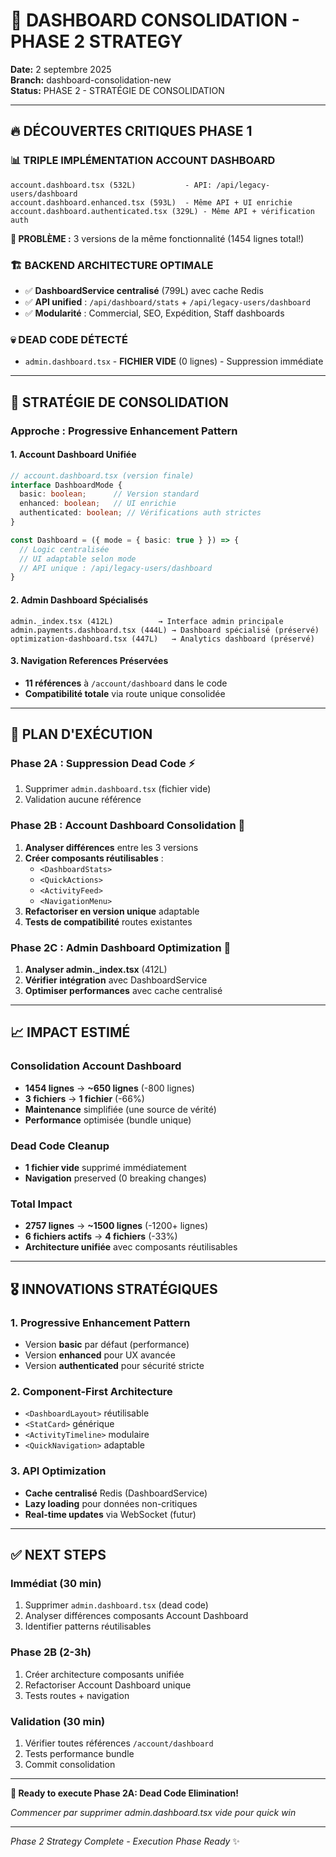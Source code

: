 # 🎯 DASHBOARD CONSOLIDATION - PHASE 2 STRATEGY

**Date:** 2 septembre 2025  
**Branch:** dashboard-consolidation-new  
**Status:** PHASE 2 - STRATÉGIE DE CONSOLIDATION  

---

## 🔥 DÉCOUVERTES CRITIQUES PHASE 1

### 📊 **TRIPLE IMPLÉMENTATION ACCOUNT DASHBOARD**
```
account.dashboard.tsx (532L)           - API: /api/legacy-users/dashboard
account.dashboard.enhanced.tsx (593L)  - Même API + UI enrichie  
account.dashboard.authenticated.tsx (329L) - Même API + vérification auth
```

**🚨 PROBLÈME :** 3 versions de la même fonctionnalité (1454 lignes total!)

### 🏗️ **BACKEND ARCHITECTURE OPTIMALE**
- ✅ **DashboardService centralisé** (799L) avec cache Redis
- ✅ **API unified** : `/api/dashboard/stats` + `/api/legacy-users/dashboard`
- ✅ **Modularité** : Commercial, SEO, Expédition, Staff dashboards

### 💀 **DEAD CODE DÉTECTÉ**
- `admin.dashboard.tsx` - **FICHIER VIDE** (0 lignes) - Suppression immédiate

---

## 🎯 STRATÉGIE DE CONSOLIDATION

### **Approche : Progressive Enhancement Pattern**

#### **1. Account Dashboard Unifiée** 
```typescript
// account.dashboard.tsx (version finale)
interface DashboardMode {
  basic: boolean;      // Version standard
  enhanced: boolean;   // UI enrichie
  authenticated: boolean; // Vérifications auth strictes
}

const Dashboard = ({ mode = { basic: true } }) => {
  // Logic centralisée
  // UI adaptable selon mode
  // API unique : /api/legacy-users/dashboard
}
```

#### **2. Admin Dashboard Spécialisés**
```
admin._index.tsx (412L)          → Interface admin principale
admin.payments.dashboard.tsx (444L) → Dashboard spécialisé (préservé)
optimization-dashboard.tsx (447L)   → Analytics dashboard (préservé)
```

#### **3. Navigation References Préservées**
- **11 références** à `/account/dashboard` dans le code
- **Compatibilité totale** via route unique consolidée

---

## 🚀 PLAN D'EXÉCUTION

### **Phase 2A : Suppression Dead Code** ⚡
1. Supprimer `admin.dashboard.tsx` (fichier vide)
2. Validation aucune référence

### **Phase 2B : Account Dashboard Consolidation** 🎯
1. **Analyser différences** entre les 3 versions
2. **Créer composants réutilisables** : 
   - `<DashboardStats>` 
   - `<QuickActions>`
   - `<ActivityFeed>`
   - `<NavigationMenu>`
3. **Refactoriser en version unique** adaptable
4. **Tests de compatibilité** routes existantes

### **Phase 2C : Admin Dashboard Optimization** 🔧
1. **Analyser admin._index.tsx** (412L)
2. **Vérifier intégration** avec DashboardService
3. **Optimiser performances** avec cache centralisé

---

## 📈 IMPACT ESTIMÉ

### **Consolidation Account Dashboard**
- **1454 lignes** → **~650 lignes** (-800 lignes)
- **3 fichiers** → **1 fichier** (-66%)
- **Maintenance** simplifiée (une source de vérité)
- **Performance** optimisée (bundle unique)

### **Dead Code Cleanup**
- **1 fichier vide** supprimé immédiatement
- **Navigation** preserved (0 breaking changes)

### **Total Impact**
- **2757 lignes** → **~1500 lignes** (-1200+ lignes)
- **6 fichiers actifs** → **4 fichiers** (-33%)
- **Architecture unifiée** avec composants réutilisables

---

## 🎖️ INNOVATIONS STRATÉGIQUES

### **1. Progressive Enhancement Pattern**
- Version **basic** par défaut (performance)  
- Version **enhanced** pour UX avancée
- Version **authenticated** pour sécurité stricte

### **2. Component-First Architecture**
- `<DashboardLayout>` réutilisable
- `<StatCard>` générique
- `<ActivityTimeline>` modulaire  
- `<QuickNavigation>` adaptable

### **3. API Optimization**
- **Cache centralisé** Redis (DashboardService)
- **Lazy loading** pour données non-critiques
- **Real-time updates** via WebSocket (futur)

---

## ✅ NEXT STEPS

### **Immédiat (30 min)**
1. Supprimer `admin.dashboard.tsx` (dead code)
2. Analyser différences composants Account Dashboard
3. Identifier patterns réutilisables

### **Phase 2B (2-3h)**
1. Créer architecture composants unifiée
2. Refactoriser Account Dashboard unique
3. Tests routes + navigation

### **Validation (30 min)**
1. Vérifier toutes références `/account/dashboard`
2. Tests performance bundle
3. Commit consolidation

---

**🚀 Ready to execute Phase 2A: Dead Code Elimination!** 

*Commencer par supprimer admin.dashboard.tsx vide pour quick win*

---
*Phase 2 Strategy Complete - Execution Phase Ready* ✨
